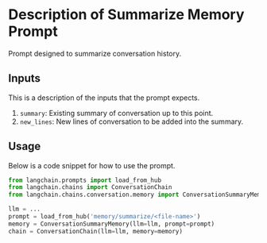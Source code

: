 # Description of Summarize Memory Prompt

Prompt designed to summarize conversation history.


## Inputs

This is a description of the inputs that the prompt expects.

1. `summary`: Existing summary of conversation up to this point.
2. `new_lines`: New lines of conversation to be added into the summary.


## Usage

Below is a code snippet for how to use the prompt.

```python
from langchain.prompts import load_from_hub
from langchain.chains import ConversationChain
from langchain.chains.conversation.memory import ConversationSummaryMemory

llm = ...
prompt = load_from_hub('memory/summarize/<file-name>')
memory = ConversationSummaryMemory(llm=llm, prompt=prompt)
chain = ConversationChain(llm=llm, memory=memory)
```

